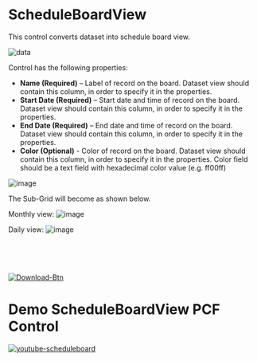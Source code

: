 # ScheduleBoardView

This control converts dataset into schedule board view.

![data](https://user-images.githubusercontent.com/61091700/223114744-87e2b6c2-ad90-4661-ad38-23f35e24f97c.jpg)

Control has the following properties:

- **Name (Required)** – Label of record on the board. Dataset view should contain this column, in order to specify it in the properties.
- **Start Date (Required)** – Start date and time of record on the board. Dataset view should contain this column, in order to specify it in the properties.
- **End Date (Required)** – End date and time of record on the board. Dataset view should contain this column, in order to specify it in the properties.
- **Color (Optional)** - Color of record on the board. Dataset view should contain this column, in order to specify it in the properties. Color field should be a text field with hexadecimal color value (e.g. ff00ff)

![image](https://user-images.githubusercontent.com/61091700/222454624-a343922b-dcf7-42e3-8421-92928c12b0b4.png)

The Sub-Grid will become as shown below.

Monthly view:
![image](https://user-images.githubusercontent.com/61091700/222457753-d6a2816d-99e0-4fe1-937b-be2d393c5977.png)

Daily view:
![image](https://user-images.githubusercontent.com/61091700/222460195-0c0295c8-2265-44e9-a1a4-4e79a1b858ef.png)

<br>
<br>
<br>

<!-- <IGNORE> -->
[![Download-Btn](https://user-images.githubusercontent.com/90428984/196970215-5355b724-6ebc-4457-995b-d3f4ebb450cf.png)](https://marketplace.bevercrm.com/pcf-controls/5)

# Demo ScheduleBoardView PCF Control

[![youtube-scheduleboard](https://user-images.githubusercontent.com/60586462/228231076-8513d8fa-efc5-43cb-ad73-41139146b343.png)](https://www.youtube.com/watch?v=PD5IvVbYWBs)
<!-- </IGNORE> -->
